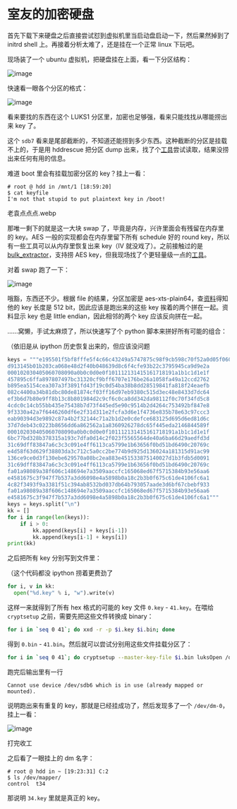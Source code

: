 # 室友的加密硬盘

首先下载下来硬盘之后直接尝试怼到虚拟机里当启动盘启动一下，然后果然掉到了 initrd shell 上。再接着分析太难了，还是挂在一个正常 linux 下玩吧。

现场装了一个 ubuntu 虚拟机，把硬盘挂在上面，看一下分区结构：

![image](https://user-images.githubusercontent.com/861659/98481672-28ef7d80-223f-11eb-8419-7325fe756e18.png)

快速看一眼各个分区的格式：

![image](https://user-images.githubusercontent.com/861659/98481686-4cb2c380-223f-11eb-8107-88092c8d9f50.png)

看来要找的东西在这个 LUKS1 分区里，加密也足够强，看来只能找找从哪能捞出来 key 了。

这个 `sdb7` 看来是尾部截断的，不知道还能捞到多少东西。这种截断的分区是挂载不上的，于是用 hddrescue 把分区 dump 出来，找了个[工具](https://sourceforge.net/projects/ext2read/)尝试读取，结果没捞出来任何有用的信息。

难道 boot 里会有挂载加密分区的 key？挂上一看：

```
# root @ hdd in /mnt/1 [18:59:20]
$ cat keyfile
I'm not that stupid to put plaintext key in /boot!
```

老袁点点点.webp

那唯一剩下的就是这一大块 swap 了，毕竟是内存，兴许里面会有残留在内存里的 key。AES 一般的实现都会在内存里留下所有 schedule 好的 round key，所以有一些工具可以从内存里恢复出来 key（IV 就没戏了）。之前接触过的是 [bulk_extractor](https://github.com/simsong/bulk_extractor)，支持捞 AES key，但我现场找了个更轻量级一点的[工具](https://sourceforge.net/projects/findaes/)。

对着 swap 跑了一下：

![image](https://user-images.githubusercontent.com/861659/98481875-d616c580-2240-11eb-9426-65c9e2439efc.png)

哦豁，东西还不少。根据 file 的结果，分区加密是 aes-xts-plain64，查[资料](https://blog.appsecco.com/breaking-full-disk-encryption-from-a-memory-dump-5a868c4fc81e)得知他的 key 长度是 512 bit，因此应该是跑出来的这些 key 挨着的两个拼在一起。资料显示 key 也是 little endian，因此相邻的两个 key 应该反向拼在一起。

……窝懒，手试太麻烦了，所以快速写了个 python 脚本来拼好所有可能的组合：

（依旧是从 ipython 历史恢复出来的，但应该没问题

```py
keys = """e195501f5bf8fffe5f4c66c43249a5747875c98f9cb598c70f52a0d05f0601bc
d913145b01b203ca068e48d2f40b048639d8c6f4cfe93b22c3795945ca9d9e2a
000102030405060708090a0b0c0d0e0f101112131415161718191a1b1c1d1e1f
457895c6ffa897807497bc31320cf9bff6707e176be26a1058fa49a12ccd2762
b895ea5154cea307a3f3891fd43f19c0d54ba38b8dd28519841fa818f24eaefb
082c4400a34b81dbc80de81874cf03ff16d97eb9380c515d3ec48e8433d7dc64
ef3b6d7b80e9ff8b13c8b801984d2c9cf6c0ca8dd342da98112f0c70f34fd5c8
4cdc0c14cb55bb435e75438b7d73f445ed5e90c9514b2d4264c753492bf847e8
9f3330a42a7f6446260df6e2f31d311e2fcfa3d6e1f4736e835b78e63c97ccc3
eab90394d3e9892c87a4b2f32144c71a2b1d2e0cdefce683125d695d6ed81d6c
37d7deb43c0223b8656dd6a862562a1a8360926278dc65f445eda2146844589f
000102030405060708090a0b0c0d0e0f101112131415161718191a1b1c1d1e1f
6bc77bd328b378315a193c7dfa0d14c2f023f5565564de40a6ba66d29aedfd3d
31c69dff83847a6c3c3c091e4ff6113ca5799e1b63656f0bd51bd6490c20769c
e4d58f63d629f38803da3c712c5a0cc2be774b9d925d136024a181315d91ac99
136ce9ce0d3f130ebe629570a08bc2ea883e451533875140027d1b3fdb5d0091
31c69dff83847a6c3c3c091e4ff6113ca5799e1b63656f0bd51bd6490c20769c
fa01a98089a38f606c148694e7a3509aaccfc165068ed67f5715384b93e56aa6
e4581675c3f947f7b537a3dd6098e4a5898b0a18c2b3b0f675c61de4106fc6a1
4c82f3493f9a3381f51c394ab8532bd037db64b793057aade3d6bf67cbebf933
fa01a98089a38f606c148694e7a3509aaccfc165068ed67f5715384b93e56aa6
e4581675c3f947f7b537a3dd6098e4a5898b0a18c2b3b0f675c61de4106fc6a1"""
keys = keys.split("\n")
kk = []
for i in range(len(keys)):
    if i > 0:
        kk.append(keys[i] + keys[i-1])
        kk.append(keys[i-1] + keys[i])
print(kk)
```

之后把所有 key 分别写到文件里：

（这个代码都没 ipython 捞着更费劲了

```py
for i, v in kk:
  open("%d.key" % i, "w").write(v)
```

这样一来就得到了所有 hex 格式的可能的 key 文件 `0.key` - `41.key`。在喂给 `cryptsetup` 之前，需要先把这些文件转换成 binary：

```sh
for i in `seq 0 41`; do xxd -r -p $i.key $i.bin; done
```

得到 `0.bin` - `41.bin`。然后就可以尝试分别用这些文件挂载分区了：

```sh
for i in `seq 0 41`; do cryptsetup --master-key-file $i.bin luksOpen /dev/sdb6 t$i; done
```

跑完后输出里有一行

```
Cannot use device /dev/sdb6 which is in use (already mapped or mounted).
```

说明跑出来有重复的 key，那就是已经挂成功了，然后发现多了一个 `/dev/dm-0`，挂上一看：

![image](https://user-images.githubusercontent.com/861659/98482176-ffd0ec00-2242-11eb-9f74-0eb24005b117.png)

打完收工

之后看了一眼挂上的 dm 名字：

```
# root @ hdd in ~ [19:23:31] C:2
$ ls /dev/mapper/
control  t34
```

那说明 `34.key` 里就是真正的 key。